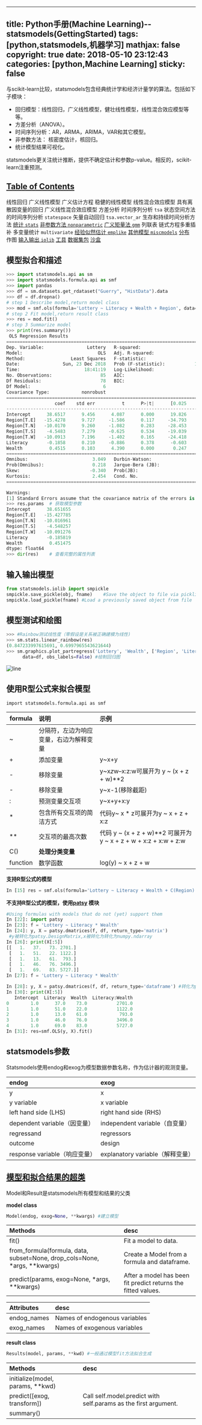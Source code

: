 
---
title: Python手册(Machine Learning)--statsmodels(GettingStarted)
tags: [python,statsmodels,机器学习]
mathjax: false
copyright: true
date: 2018-05-10 23:12:43
categories: [python,Machine Learning]
sticky: false
---

与scikit-learn比较，statsmodels包含经典统计学和经济计量学的算法。包括如下子模块：

-   回归模型：线性回归，广义线性模型，健壮线性模型，线性混合效应模型等等。
-   方差分析（ANOVA）。
-   时间序列分析：AR，ARMA，ARIMA，VAR和其它模型。
-   非参数方法： 核密度估计，核回归。
-   统计模型结果可视化。

statsmodels更关注统计推断，提供不确定估计和参数p-value。相反的，scikit-learn注重预测。


<!-- more -->

## [Table of Contents](http://www.statsmodels.org/stable/index.html#table-of-contents)

  线性回归
  广义线性模型
  广义估计方程
  稳健的线性模型
  线性混合效应模型
  具有离散因变量的回归
  广义线性混合效应模型
  方差分析
  时间序列分析 `tsa`
  状态空间方法的时间序列分析 `statespace`
  矢量自动回归 `tsa.vector_ar`
  生存和持续时间分析方法
  [统计 `stats`](https://www.statsmodels.org/stable/stats.html)
  [非参数方法 `nonparametric`](https://www.statsmodels.org/stable/nonparametric.html)
  [广义矩量法 `gmm`](https://www.statsmodels.org/stable/gmm.html)
  列联表
  链式方程多重插补
  多变量统计 `multivariate`
  [经验似然估计 `emplike`](https://www.statsmodels.org/stable/emplike.html)
  [其他模型 `miscmodels`](https://www.statsmodels.org/stable/miscmodels.html)
  [分布](https://www.statsmodels.org/stable/distributions.html)
  作图
  [输入输出 `iolib`](https://www.statsmodels.org/stable/iolib.html)
  [工具](https://www.statsmodels.org/stable/tools.html)
  [数据集包](https://www.statsmodels.org/stable/datasets/index.html)
  [沙盒](https://www.statsmodels.org/stable/sandbox.html)

## 模型拟合和描述
```python
>>> import statsmodels.api as sm
>>> import statsmodels.formula.api as smf
>>> import pandas
>>> df = sm.datasets.get_rdataset("Guerry", "HistData").data
>>> df = df.dropna()
# step 1 Describe model,return model class
>>> mod = smf.ols(formula='Lottery ~ Literacy + Wealth + Region', data=df)
# step 2 Fit model,return result class
>>> res = mod.fit()
# step 3 Summarize model
>>> print(res.summary())
 OLS Regression Results                            
==============================================================================
Dep. Variable:                Lottery   R-squared:                       0.338
Model:                            OLS   Adj. R-squared:                  0.287
Method:                 Least Squares   F-statistic:                     6.636
Date:                Sun, 23 Dec 2018   Prob (F-statistic):           1.07e-05
Time:                        18:41:19   Log-Likelihood:                -375.30
No. Observations:                  85   AIC:                             764.6
Df Residuals:                      78   BIC:                             781.7
Df Model:                           6                                         
Covariance Type:            nonrobust                                         
===============================================================================
                  coef    std err          t      P>|t|      [0.025      0.975]
-------------------------------------------------------------------------------
Intercept      38.6517      9.456      4.087      0.000      19.826      57.478
Region[T.E]   -15.4278      9.727     -1.586      0.117     -34.793       3.938
Region[T.N]   -10.0170      9.260     -1.082      0.283     -28.453       8.419
Region[T.S]    -4.5483      7.279     -0.625      0.534     -19.039       9.943
Region[T.W]   -10.0913      7.196     -1.402      0.165     -24.418       4.235
Literacy       -0.1858      0.210     -0.886      0.378      -0.603       0.232
Wealth          0.4515      0.103      4.390      0.000       0.247       0.656
==============================================================================
Omnibus:                        3.049   Durbin-Watson:                   1.785
Prob(Omnibus):                  0.218   Jarque-Bera (JB):                2.694
Skew:                          -0.340   Prob(JB):                        0.260
Kurtosis:                       2.454   Cond. No.                         371.
==============================================================================

Warnings:
[1] Standard Errors assume that the covariance matrix of the errors is correctly specified.
>>> res.params  # 获取模型参数
Intercept      38.651655
Region[T.E]   -15.427785
Region[T.N]   -10.016961
Region[T.S]    -4.548257
Region[T.W]   -10.091276
Literacy       -0.185819
Wealth          0.451475
dtype: float64
>>> dir(res)    # 查看完整的属性列表
```

## 输入输出模型
```python
from statsmodels.iolib import smpickle
smpickle.save_pickle(obj, fname)	#Save the object to file via pickling.
smpickle.load_pickle(fname)	#Load a previously saved object from file
```

## 模型测试和绘图
```python
>>> #Rainbow测试线性度（零假设是关系被正确建模为线性)
>>> sm.stats.linear_rainbow(res)
(0.847233997615691, 0.6997965543621644)
>>> sm.graphics.plot_partregress('Lottery', 'Wealth', ['Region', 'Literacy'],
      data=df, obs_labels=False) #绘制回归图
```

![line](/images/line.png)


## 使用R型公式来拟合模型
`import statsmodels.formula.api as smf`

| formula  | 说明  | 示例|
| -------- | :------------ | :---------- |
| ~  | 分隔符，左边为响应变量，右边为解释变量 |  |
| +  | 添加变量 | y~x+y  |
| -  | 移除变量 | y~x*z*w–x:z:w可展开为 y ~ (x + z + w)**2 |
| - | 移除变量 | y~x-1(移除截距)  |
| :  | 预测变量交互项 | y~x+y+x:y |
| *  | 包含所有交互项的简洁方式| 代码y~ x * z可展开为y ~ x + z + x:z  |
| **  | 交互项的最高次数  | 代码 y ~ (x + z + w)**2 可展开为 y ~ x + z + w + x:z + x:w + z:w |
| C()|**处理分类变量**  | |
| function | 数学函数 | log(y) ~ x + z + w |

**支持R型公式的模型**
```python
In [15] res = smf.ols(formula='Lottery ~ Literacy + Wealth + C(Region) -1 ', data=df).fit()
```

**不支持R型公式的模型，使用[patsy][patsy] 模块**

[patsy]: https://patsy.readthedocs.io/en/latest/overview.html
```python
#Using formulas with models that do not (yet) support them
In [22]: import patsy
In [23]: f = 'Lottery ~ Literacy * Wealth'
In [24]: y, X = patsy.dmatrices(f, df, return_type='matrix')
 #y被转化为patsy.DesignMatrix,x被转化为转化为numpy.ndarray
In [26]: print(X[:5])
[[   1.   37.   73. 2701.]
 [   1.   51.   22. 1122.]
 [   1.   13.   61.  793.]
 [   1.   46.   76. 3496.]
 [   1.   69.   83. 5727.]]
In [27]: f = 'Lottery ~ Literacy * Wealth'

In [28]: y, X = patsy.dmatrices(f, df, return_type='dataframe') #转化为pandas.dataframe
In [30]: print(X[:5])
   Intercept  Literacy  Wealth  Literacy:Wealth
0        1.0      37.0    73.0           2701.0
1        1.0      51.0    22.0           1122.0
2        1.0      13.0    61.0            793.0
3        1.0      46.0    76.0           3496.0
4        1.0      69.0    83.0           5727.0
In [31]: res=smf.OLS(y, X).fit()
```

## statsmodels参数

Statsmodels使用endog和exog为模型数据参数名称，作为估计器的观测变量。

endog|exog
:------|:------
y|	x
y variable	|x variable
left hand side (LHS)	|right hand side (RHS)
dependent variable（因变量）|	independent variable（自变量）
regressand	|regressors
outcome	|design
response variable（响应变量）|explanatory variable（解释变量）


## [模型和拟合结果的超类](https://www.statsmodels.org/stable/dev/internal.html#model-and-results-classes)

Model和Result是statsmodels所有模型和结果的父类

**model class**
```python
Model(endog, exog=None, **kwargs) #建立模型
```
Methods|desc
:---|:---
fit()|Fit a model to data.
from_formula(formula, data, subset=None, drop_cols=None, *args, **kwargs)|Create a Model from a formula and dataframe.
predict(params, exog=None, *args, **kwargs)|After a model has been fit predict returns the fitted values.

Attributes|desc
:---|:---
endog_names|Names of endogenous variables
exog_names|Names of exogenous variables

**result class**
```python
Results(model, params, **kwd) #一般通过模型fit方法拟合生成
```
Methods|desc
:---|:---
initialize(model, params, **kwd)	|
predict([exog, transform])|Call self.model.predict with self.params as the first argument.
summary()|



